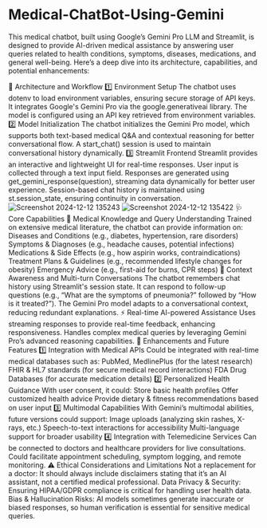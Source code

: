 # Medical-ChatBot-Using-Gemini
This medical chatbot, built using Google’s Gemini Pro LLM and Streamlit, is designed to provide AI-driven medical assistance by answering user queries related to health conditions, symptoms, diseases, medications, and general well-being. Here’s a deep dive into its architecture, capabilities, and potential enhancements:

🔬 Architecture and Workflow
1️⃣ Environment Setup
The chatbot uses dotenv to load environment variables, ensuring secure storage of API keys.
It integrates Google's Gemini Pro via the google.generativeai library.
The model is configured using an API key retrieved from environment variables.
2️⃣ Model Initialization
The chatbot initializes the Gemini Pro model, which supports both text-based medical Q&A and contextual reasoning for better conversational flow.
A start_chat() session is used to maintain conversational history dynamically.
3️⃣ Streamlit Frontend
Streamlit provides an interactive and lightweight UI for real-time responses.
User input is collected through a text input field.
Responses are generated using get_gemini_response(question), streaming data dynamically for better user experience.
Session-based chat history is maintained using st.session_state, ensuring continuity in conversation.
![Screenshot 2024-12-12 135243](https://github.com/user-attachments/assets/6417581b-04e9-436d-8cce-b2fbd5e132e6)
![Screenshot 2024-12-12 135422](https://github.com/user-attachments/assets/ac545007-b075-47bd-b48b-74bb90c8ecff)
🩺 Core Capabilities
📖 Medical Knowledge and Query Understanding
Trained on extensive medical literature, the chatbot can provide information on:
Diseases and Conditions (e.g., diabetes, hypertension, rare disorders)
Symptoms & Diagnoses (e.g., headache causes, potential infections)
Medications & Side Effects (e.g., how aspirin works, contraindications)
Treatment Plans & Guidelines (e.g., recommended lifestyle changes for obesity)
Emergency Advice (e.g., first-aid for burns, CPR steps)
🧠 Context Awareness and Multi-turn Conversations
The chatbot remembers chat history using Streamlit's session state.
It can respond to follow-up questions (e.g., “What are the symptoms of pneumonia?” followed by “How is it treated?”).
The Gemini Pro model adapts to a conversational context, reducing redundant explanations.
⚡ Real-time AI-powered Assistance
Uses streaming responses to provide real-time feedback, enhancing responsiveness.
Handles complex medical queries by leveraging Gemini Pro’s advanced reasoning capabilities.
🚀 Enhancements and Future Features
1️⃣ Integration with Medical APIs
Could be integrated with real-time medical databases such as:
PubMed, MedlinePlus (for the latest research)
FHIR & HL7 standards (for secure medical record interactions)
FDA Drug Databases (for accurate medication details)
2️⃣ Personalized Health Guidance
With user consent, it could:
Store basic health profiles
Offer customized health advice
Provide dietary & fitness recommendations based on user input
3️⃣ Multimodal Capabilities
With Gemini’s multimodal abilities, future versions could support:
Image uploads (analyzing skin rashes, X-rays, etc.)
Speech-to-text interactions for accessibility
Multi-language support for broader usability
4️⃣ Integration with Telemedicine Services
Can be connected to doctors and healthcare providers for live consultations.
Could facilitate appointment scheduling, symptom logging, and remote monitoring.
⚠️ Ethical Considerations and Limitations
Not a replacement for a doctor: It should always include disclaimers stating that it’s an AI assistant, not a certified medical professional.
Data Privacy & Security: Ensuring HIPAA/GDPR compliance is critical for handling user health data.
Bias & Hallucination Risks: AI models sometimes generate inaccurate or biased responses, so human verification is essential for sensitive medical queries.
